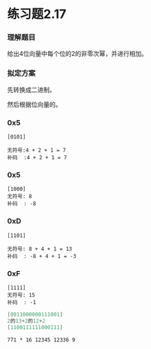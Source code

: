# 练习题2.17

### 理解题目

给出4位向量中每个位的2的非零次幂，并进行相加。

### 拟定方案

先转换成二进制。

然后根据位向量的。



### 0x5

```
[0101]

无符号:4 + 2 + 1 = 7
补码  :4 + 2 + 1 = 7
```



### 0x5

```
[1000]
无符号: 8
补码  : -8
```





### 0xD

```
[1101]

无符号: 8 + 4 + 1 = 13
补码  : -8 + 4 + 1 = -3
```





### 0xF

```
[1111]
无符号: 15
补码  : -1
```











```D
[0011000000111001]
2的13+2的12+2
[1100111111000111]
```







```
771 * 16 12345 12336 9
```

